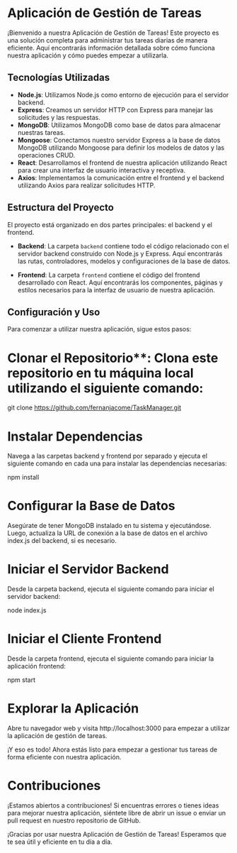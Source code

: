 # Aplicación de Gestión de Tareas

¡Bienvenido a nuestra Aplicación de Gestión de Tareas! Este proyecto es una solución completa para administrar tus tareas diarias de manera eficiente. Aquí encontrarás información detallada sobre cómo funciona nuestra aplicación y cómo puedes empezar a utilizarla.

## Tecnologías Utilizadas

- **Node.js**: Utilizamos Node.js como entorno de ejecución para el servidor backend.
- **Express**: Creamos un servidor HTTP con Express para manejar las solicitudes y las respuestas.
- **MongoDB**: Utilizamos MongoDB como base de datos para almacenar nuestras tareas.
- **Mongoose**: Conectamos nuestro servidor Express a la base de datos MongoDB utilizando Mongoose para definir los modelos de datos y las operaciones CRUD.
- **React**: Desarrollamos el frontend de nuestra aplicación utilizando React para crear una interfaz de usuario interactiva y receptiva.
- **Axios**: Implementamos la comunicación entre el frontend y el backend utilizando Axios para realizar solicitudes HTTP.

## Estructura del Proyecto

El proyecto está organizado en dos partes principales: el backend y el frontend.

- **Backend**: La carpeta `backend` contiene todo el código relacionado con el servidor backend construido con Node.js y Express. Aquí encontrarás las rutas, controladores, modelos y configuraciones de la base de datos.

- **Frontend**: La carpeta `frontend` contiene el código del frontend desarrollado con React. Aquí encontrarás los componentes, páginas y estilos necesarios para la interfaz de usuario de nuestra aplicación.

## Configuración y Uso

Para comenzar a utilizar nuestra aplicación, sigue estos pasos:

# Clonar el Repositorio**: Clona este repositorio en tu máquina local utilizando el siguiente comando:

git clone https://github.com/fernanjacome/TaskManager.git

# Instalar Dependencias

Navega a las carpetas backend y frontend por separado y ejecuta el siguiente comando en cada una para instalar las dependencias necesarias:

npm install

# Configurar la Base de Datos

Asegúrate de tener MongoDB instalado en tu sistema y ejecutándose. Luego, actualiza la URL de conexión a la base de datos en el archivo index.js del backend, si es necesario.

# Iniciar el Servidor Backend

Desde la carpeta backend, ejecuta el siguiente comando para iniciar el servidor backend:

node index.js

# Iniciar el Cliente Frontend

Desde la carpeta frontend, ejecuta el siguiente comando para iniciar la aplicación frontend:

npm start

# Explorar la Aplicación

Abre tu navegador web y visita http://localhost:3000 para empezar a utilizar la aplicación de gestión de tareas.

¡Y eso es todo! Ahora estás listo para empezar a gestionar tus tareas de forma eficiente con nuestra aplicación.

# Contribuciones

¡Estamos abiertos a contribuciones! Si encuentras errores o tienes ideas para mejorar nuestra aplicación, siéntete libre de abrir un issue o enviar un pull request en nuestro repositorio de GitHub.

¡Gracias por usar nuestra Aplicación de Gestión de Tareas! Esperamos que te sea útil y eficiente en tu día a día.
